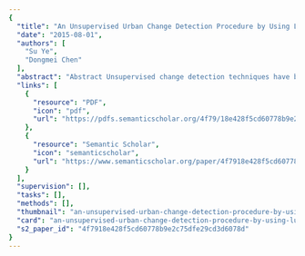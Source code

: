 ```yaml
---
{
  "title": "An Unsupervised Urban Change Detection Procedure by Using Luminance and Saturation for Multispectral Remotely Sensed Images",
  "date": "2015-08-01",
  "authors": [
    "Su Ye",
    "Dongmei Chen"
  ],
  "abstract": "Abstract Unsupervised change detection techniques have been widely employed in the remote-sensing area when suitable reference data is not available. Image (or Index) differencing is one of the most commonly used methods due to its simplicity. However, past applications of image differencing were often inefficient in separating real change and noise due to the lack of steps for feature selection and integration of contextual information. To address these issues, we propose a novel unsupervised procedure which uses two complementary features, namely luminance and saturation, extracted from multispectral images, and combines T-point thresholding, Bayes fusion, and Markov Random Fields. Through a case study, the performance of our proposed procedure was compared with other three unsupervised changedetection methods including Principle Component Analysis (PCA), Fuzzy c-means (FCM), and Expectation Maximum-Markov Random Field (EM-MRF). The change detection results from our proposed method are more compact with less noise than those from other methods over urban areas. The quantitative accuracy assessment indicates that the overall accuracy and Kappa statistic of our proposed procedure are 95.1 percent and 83.3 percent, respectively, which are significantly higher than the other three unsupervised change detection methods.",
  "links": [
    {
      "resource": "PDF",
      "icon": "pdf",
      "url": "https://pdfs.semanticscholar.org/4f79/18e428f5cd60778b9e2c75dfe29cd3d6078d.pdf"
    },
    {
      "resource": "Semantic Scholar",
      "icon": "semanticscholar",
      "url": "https://www.semanticscholar.org/paper/4f7918e428f5cd60778b9e2c75dfe29cd3d6078d"
    }
  ],
  "supervision": [],
  "tasks": [],
  "methods": [],
  "thumbnail": "an-unsupervised-urban-change-detection-procedure-by-using-luminance-and-saturation-for-multispectral-remotely-sensed-images-thumb.jpg",
  "card": "an-unsupervised-urban-change-detection-procedure-by-using-luminance-and-saturation-for-multispectral-remotely-sensed-images-card.jpg",
  "s2_paper_id": "4f7918e428f5cd60778b9e2c75dfe29cd3d6078d"
}
---
```


